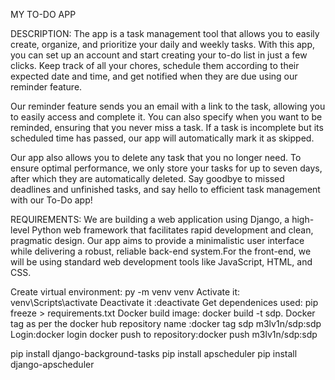  MY TO-DO APP

DESCRIPTION:
The app is a  task management tool that allows you to easily create, organize, and prioritize your daily and weekly tasks. With this app, you can set up an account and start creating your to-do list in just a few clicks. Keep track of all your chores, schedule them according to their expected date and time, and get notified when they are due using our reminder feature. 

Our reminder feature sends you an email with a link to the task, allowing you to easily access and complete it. You can also specify when you want to be reminded, ensuring that you never miss a task. If a task is incomplete but its scheduled time has passed, our app will automatically mark it as skipped.

Our app also allows you to delete any task that you no longer need. To ensure optimal performance, we only store your tasks for up to seven days, after which they are automatically deleted. Say goodbye to missed deadlines and unfinished tasks, and say hello to efficient task management with our To-Do app!

REQUIREMENTS:
We are building a web application using Django, a high-level Python web framework that facilitates rapid development and clean, pragmatic design. Our app aims to provide a minimalistic user interface while delivering a robust, reliable back-end system.For the front-end, we will be using standard web development tools like JavaScript, HTML, and CSS. 

Create virtual environment: py -m venv venv
Activate it: venv\Scripts\activate
Deactivate it :deactivate 
Get dependenices used: pip freeze > requirements.txt
Docker build image: docker build -t sdp.
Docker tag as per the docker hub repository name
:docker tag sdp m3lv1n/sdp:sdp
Login:docker login
docker push to repository:docker push m3lv1n/sdp:sdp

pip install django-background-tasks
pip install apscheduler
pip install django-apscheduler


